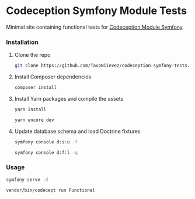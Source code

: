 # Codeception Symfony Module Tests
Minimal site containing functional tests for [Codeception Module Symfony](https://github.com/Codeception/module-symfony).

### Installation

1. Clone the repo
   ```sh
   git clone https://github.com/TavoNiievez/codeception-symfony-tests.git
   ```
2. Install Composer dependencies
   ```sh
   composer install
   ```
3. Install Yarn packages and compile the assets
   ```sh
   yarn install
   
   yarn encore dev
   ```
4. Update database schema and load Doctrine fixtures
   ```sh
   symfony console d:s:u -f
   
   symfony console d:f:l -q
   ```
### Usage
   ```sh
   symfony serve -d
   
   vendor/bin/codecept run Functional
   ```
